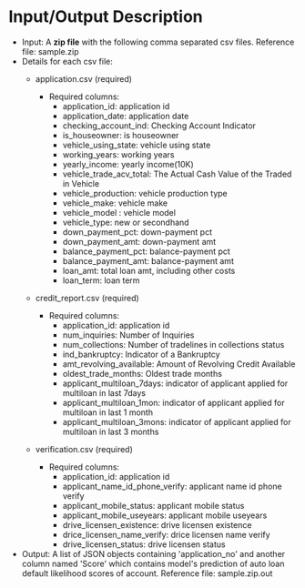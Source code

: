 # Input/Output Description
- Input: A **zip file** with the following comma separated csv files. Reference file: sample.zip
- Details for each csv file:
    - application.csv (required)
        - Required columns: 
            - application_id: application id
            - application_date: application date
            - checking_account_ind: Checking Account Indicator
            - is_houseowner: is houseowner
            - vehicle_using_state: vehicle using state
            - working_years: working years
            - yearly_income: yearly income(10K)
            - vehicle_trade_acv_total: The Actual Cash Value of the Traded in Vehicle
            - vehicle_production: vehicle production type
            - vehicle_make: vehicle make
            - vehicle_model : vehicle model
            - vehicle_type: new or secondhand
            - down_payment_pct: down-payment pct
            - down_payment_amt: down-payment amt
            - balance_payment_pct: balance-payment pct
            - balance_payment_amt: balance-payment amt
            - loan_amt: total loan amt, including other costs
            - loan_term: loan term

    - credit_report.csv (required)
        - Required columns: 
            - application_id: application id
            - num_inquiries: Number of Inquiries
            - num_collections: Number of tradelines in collections status
            - ind_bankruptcy: Indicator of a Bankruptcy 
            - amt_revolving_available: Amount of Revolving Credit Available
            - oldest_trade_months: Oldest trade months
            - applicant_multiloan_7days: indicator of applicant applied for multiloan in last 7days
            - applicant_multiloan_1mon: indicator of applicant applied for multiloan in last 1 month
            - applicant_multiloan_3mons: indicator of applicant applied for multiloan in last 3 months

	- verification.csv (required)
        - Required columns: 
            - application_id: application id
            - applicant_name_id_phone_verify: applicant name id phone verify
            - applicant_mobile_status: applicant mobile status
            - applicant_mobile_useyears: applicant mobile useyears
            - drive_licensen_existence: drive licensen existence
            - drice_licensen_name_verify: drice licensen name verify
            - drive_licensen_status: drive licensen status
- Output: A list of JSON objects containing 'application_no' and another column named 'Score' which contains model's prediction of auto loan default likelihood scores of account. Reference file: sample.zip.out
